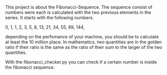 This project is about the Fibonacci-Sequence. The sequence consist of numbers were each is calculated with the two previous elements in the series. It starts with the following numbers.

0, 1, 1, 2, 3, 5, 8, 13, 21, 34, 55, 89, 144,

depending on the perfomance of your machine, you should be to calculate at least the 10 million place. In mathematics, two quantities are in the golden ratio if their ratio is the same as the ratio of their sum to the larger of the two quantities.

With the fibonacci_checker.py you can check if a certain number is inside the fibonacci sequence.